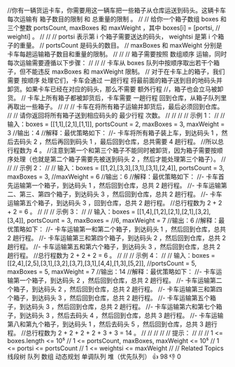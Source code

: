 //你有一辆货运卡车，你需要用这一辆车把一些箱子从仓库运送到码头。这辆卡车每次运输有 箱子数目的限制 和 总重量的限制 。 
//
// 给你一个箱子数组 boxes 和三个整数 portsCount, maxBoxes 和 maxWeight ，其中 boxes[i] = [portsi,
// weighti] 。 
//
// 
// portsi 表示第 i 个箱子需要送达的码头， weightsi 是第 i 个箱子的重量。 
// portsCount 是码头的数目。 
// maxBoxes 和 maxWeight 分别是卡车每趟运输箱子数目和重量的限制。 
// 
//
// 箱子需要按照 数组顺序 运输，同时每次运输需要遵循以下步骤： 
//
// 
// 卡车从 boxes 队列中按顺序取出若干个箱子，但不能违反 maxBoxes 和 maxWeight 限制。 
// 对于在卡车上的箱子，我们需要 按顺序 处理它们，卡车会通过 一趟行程 将最前面的箱子送到目的地码头并卸货。如果卡车已经在对应的码头，那么不需要 额外行程 
//，箱子也会立马被卸货。 
// 卡车上所有箱子都被卸货后，卡车需要 一趟行程 回到仓库，从箱子队列里再取出一些箱子。 
// 
//
// 卡车在将所有箱子运输并卸货后，最后必须回到仓库。 
//
// 请你返回将所有箱子送到相应码头的 最少行程 次数。 
//
// 
//
// 示例 1： 
//
// 输入：boxes = [[1,1],[2,1],[1,1]], portsCount = 2, maxBoxes = 3, maxWeight = 3
//输出：4
//解释：最优策略如下：
//- 卡车将所有箱子装上车，到达码头 1 ，然后去码头 2 ，然后再回到码头 1 ，最后回到仓库，总共需要 4 趟行程。
//所以总行程数为 4 。
//注意到第一个和第三个箱子不能同时被卸货，因为箱子需要按顺序处理（也就是第二个箱子需要先被送到码头 2 ，然后才能处理第三个箱子）。
// 
//
// 示例 2： 
//
// 输入：boxes = [[1,2],[3,3],[3,1],[3,1],[2,4]], portsCount = 3, maxBoxes = 3, 
//maxWeight = 6
//输出：6
//解释：最优策略如下：
//- 卡车首先运输第一个箱子，到达码头 1 ，然后回到仓库，总共 2 趟行程。
//- 卡车运输第二、第三、第四个箱子，到达码头 3 ，然后回到仓库，总共 2 趟行程。
//- 卡车运输第五个箱子，到达码头 3 ，回到仓库，总共 2 趟行程。
//总行程数为 2 + 2 + 2 = 6 。
// 
//
// 示例 3： 
//
// 输入：boxes = [[1,4],[1,2],[2,1],[2,1],[3,2],[3,4]], portsCount = 3, maxBoxes = 
//6, maxWeight = 7
//输出：6
//解释：最优策略如下：
//- 卡车运输第一和第二个箱子，到达码头 1 ，然后回到仓库，总共 2 趟行程。
//- 卡车运输第三和第四个箱子，到达码头 2 ，然后回到仓库，总共 2 趟行程。
//- 卡车运输第五和第六个箱子，到达码头 3 ，然后回到仓库，总共 2 趟行程。
//总行程数为 2 + 2 + 2 = 6 。
// 
//
// 示例 4： 
//
// 输入：boxes = [[2,4],[2,5],[3,1],[3,2],[3,7],[3,1],[4,4],[1,3],[5,2]], 
//portsCount = 5, maxBoxes = 5, maxWeight = 7
//输出：14
//解释：最优策略如下：
//- 卡车运输第一个箱子，到达码头 2 ，然后回到仓库，总共 2 趟行程。
//- 卡车运输第二个箱子，到达码头 2 ，然后回到仓库，总共 2 趟行程。
//- 卡车运输第三和第四个箱子，到达码头 3 ，然后回到仓库，总共 2 趟行程。
//- 卡车运输第五个箱子，到达码头 3 ，然后回到仓库，总共 2 趟行程。
//- 卡车运输第六和第七个箱子，到达码头 3 ，然后去码头 4 ，然后回到仓库，总共 3 趟行程。
//- 卡车运输第八和第九个箱子，到达码头 1 ，然后去码头 5 ，然后回到仓库，总共 3 趟行程。
//总行程数为 2 + 2 + 2 + 2 + 3 + 3 = 14 。
// 
//
// 
//
// 提示： 
//
// 
// 1 <= boxes.length <= 10⁵ 
// 1 <= portsCount, maxBoxes, maxWeight <= 10⁵ 
// 1 <= portsi <= portsCount 
// 1 <= weightsi <= maxWeight 
// 
// Related Topics 线段树 队列 数组 动态规划 单调队列 堆（优先队列） 👍 98 👎 0
